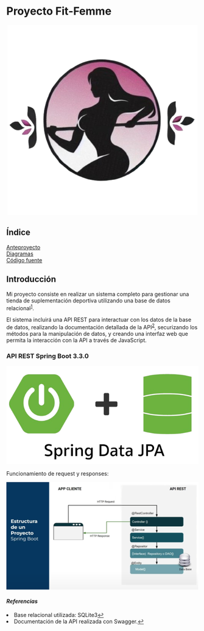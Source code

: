 # Proyecto Fit-Femme

<center>
<img src = img/logo.png>
</center>

## Índice  
[Anteproyecto](Documentacion/Anteproyecto)  
[Diagramas](Documentacion/Diagramas/)  
[Código fuente](fitfemme)



## Introducción
Mi proyecto consiste en realizar un sistema completo para gestionar una tienda de suplementación deportiva utilizando una base de datos relacional<sup id="fnref-1"><a href="#fn-1" class="footnote-ref">1</a></sup>.  

El sistema incluirá una API REST para interactuar con los datos de la base de datos, realizando la documentación detallada de la API<sup id="fnref-2"><a href="#fn-2" class="footnote-ref">2</a></sup>, securizando los métodos para la manipulación de datos, y creando una interfaz web que permita la interacción con la API a través de JavaScript.

### API REST Spring Boot 3.3.0
<img src="img/springdatajpa.png">

Funcionamiento de request y responses:  

![alt text](img/image.png)







#### _Referencias_
<li id="fn-1">Base relacional utilizada: SQLite3<a href="#fnref-1" class="footnote-backref">↩</a></li>
<li id="fn-2">Documentación de la API realizada con Swagger.<a href="#fnref-2" class="footnote-backref">↩</a></li>





